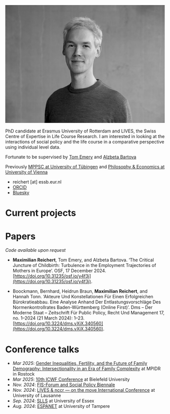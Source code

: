 
![Max](banner.jpg)


PhD candidate at Erasmus University of Rotterdam and LIVES, the Swiss Centre of Expertise in Life Course Research. I am interested in looking at the interactions of social policy and the life course in a comparative perspective using individual level data. 

Fortunate to be supervised by [Tom Emery](https://tomemery.eu) and [Alzbeta Bartova](https://soc.kuleuven.be/ceso/respond/staff-1/00140174)

Previously [MPPSC at University of Tübingen](https://uni-tuebingen.de/fakultaeten/wirtschafts-und-sozialwissenschaftliche-fakultaet/faecher/fachbereich-sozialwissenschaften/politikwissenschaft/studium/studium/master/master-of-public-policy-and-social-change-ma/) and [Philosophy & Economics at University of Vienna](https://ssc-phil.univie.ac.at/studien/master-philosophy-and-economics/)

- reichert [at] essb.eur.nl
- [ORCID](https://orcid.org/0009-0003-8352-7288) 
- [Bluesky](https://bsky.app/profile/mischewu.bsky.social)

# Current projects


# Papers
*Code available upon request*

- **Maximilian Reichert**, Tom Emery, and Alzbeta Bartova. ‘The Critical Juncture of Childbirth: Turbulence in the Employment Trajectories of Mothers in Europe’. OSF, 17 December 2024. [https://doi.org/10.31235/osf.io/y4f3j](https://doi.org/10.31235/osf.io/y4f3j).

- Boockmann, Bernhard, Heidrun Braun, **Maximilian Reichert**, and Hannah Tonn. ‘Akteure Und Konstellationen Für Einen Erfolgreichen Bürokratieabbau. Eine Analyse Anhand Der Entlastungsvorschläge Des Normenkontrollrates Baden-Württemberg (Online First)’. Dms – Der Moderne Staat – Zeitschrift Für Public Policy, Recht Und Management 17, no. 1–2024 (21 March 2024): 1–23. [https://doi.org/10.3224/dms.vXiX.340560](https://doi.org/10.3224/dms.vXiX.340560).

# Conference talks

- *Mar 2025*: [Gender Inequalities, Fertility, and the Future of Family Demography: Intersectionality in an Era of Family Complexity](https://www.demogr.mpg.de/en/news_events_6123/calendar_1921/gender_inequalities_fertility_and_the_future_of_family_demography_intersectionality_in_an_era_of_family_complexity_13183) at MPIDR in Rostock
- *Mar 2025*: [10th ICWF Conference](https://www.uni-bielefeld.de/fakultaeten/soziologie/forschung/projekte/icwf/) at Bielefeld University
- *Nov. 2024*: [FIS-Forum and Social Policy Biennale](https://difis.org/api/boxfiledownload/542&ved=2ahUKEwjwnNeriP2KAxWpBNsEHZa0AjAQFnoECBgQAQ&usg=AOvVaw0dGqp08qbfpKgLNdbURBbn)
- *Nov. 2024*: [LIVES & nccr — on the move International Conference](https://centre-lives.ch/sites/default/files/Programme_LIVES_onTheMove_International_Conference_2024.pdf) at University of Lausanne
- *Sep. 2024*: [SLLS](https://www.slls.org.uk/events/2024-slls-annual-international-conference) at University of Essex
- *Aug. 2024*: [ESPANET](https://events.tuni.fi/espanet2024/) at University of Tampere


